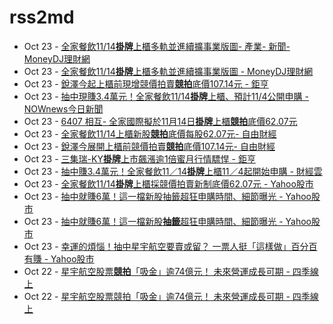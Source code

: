 # rss2md

<!-- rss start -->
- Oct 23 - [全家餐飲11/14<b>掛牌</b>上櫃多軌並進續擴事業版圖- 產業- 新聞- MoneyDJ理財網](https://www.google.com/url?rct=j&sa=t&url=https://www.moneydj.com/kmdj/news/newsviewer.aspx%3Fa%3Dfbe0b1b2-9ec4-4600-8a00-ea5a97a4afda%26c%3DMB07&ct=ga&cd=CAIyIGMyMDFhNDU4NzAzY2ViODg6Y29tLnR3OnpoLVRXOlRX&usg=AOvVaw10pSv1oBlYKRCcprLWPgmP)
- Oct 23 - [全家餐飲11/14<b>掛牌</b>上櫃多軌並進續擴事業版圖 - MoneyDJ理財網](https://www.google.com/url?rct=j&sa=t&url=https://www.moneydj.com/kmdj/news/newsviewer.aspx%3Fa%3Dfbe0b1b2-9ec4-4600-8a00-ea5a97a4afda&ct=ga&cd=CAIyIGMyMDFhNDU4NzAzY2ViODg6Y29tLnR3OnpoLVRXOlRX&usg=AOvVaw0SiwnjNVugJaawDcwSW9US)
- Oct 23 - [銳澤今起上櫃前現增競價拍賣<b>競拍</b>底價107.14元 - 鉅亨](https://www.google.com/url?rct=j&sa=t&url=https://news.cnyes.com/news/id/5750392&ct=ga&cd=CAIyIGMyMDFhNDU4NzAzY2ViODg6Y29tLnR3OnpoLVRXOlRX&usg=AOvVaw2Bscwa2XzzQApbiiXHn1u6)
- Oct 23 - [抽中現賺3.4萬元！全家餐飲11/14<b>掛牌</b>上櫃、預計11/4公開申購 - NOWnews今日新聞](https://www.google.com/url?rct=j&sa=t&url=https://www.nownews.com/news/6561433&ct=ga&cd=CAIyIGMyMDFhNDU4NzAzY2ViODg6Y29tLnR3OnpoLVRXOlRX&usg=AOvVaw0icgI_pfuyPG7tzEC1eYn2)
- Oct 23 - [6407 相互- 全家國際擬於11月14日<b>掛牌</b>上櫃<b>競拍</b>底價62.07元](https://www.google.com/url?rct=j&sa=t&url=https://www.cmoney.tw/forum/article/165834569&ct=ga&cd=CAIyIGMyMDFhNDU4NzAzY2ViODg6Y29tLnR3OnpoLVRXOlRX&usg=AOvVaw1nrMy_C6cW6D8SbRRa-fIC)
- Oct 23 - [全家餐飲11/14上櫃新股<b>競拍</b>底價每股62.07元- 自由財經](https://www.google.com/url?rct=j&sa=t&url=https://ec.ltn.com.tw/article/breakingnews/4839752&ct=ga&cd=CAIyIGMyMDFhNDU4NzAzY2ViODg6Y29tLnR3OnpoLVRXOlRX&usg=AOvVaw0kEBWkhgGBMnVbVy-Um-4f)
- Oct 23 - [銳澤今展開上櫃前競價拍賣<b>競拍</b>底價107.14元- 自由財經](https://www.google.com/url?rct=j&sa=t&url=https://ec.ltn.com.tw/article/breakingnews/4839225&ct=ga&cd=CAIyIGMyMDFhNDU4NzAzY2ViODg6Y29tLnR3OnpoLVRXOlRX&usg=AOvVaw3HmP5Ss2jNNHgYPh3Hyn9F)
- Oct 23 - [三集瑞-KY<b>掛牌</b>上市飆漲逾1倍蜜月行情驃悍 - 鉅亨](https://www.google.com/url?rct=j&sa=t&url=https://news.cnyes.com/news/id/5750427&ct=ga&cd=CAIyIGMyMDFhNDU4NzAzY2ViODg6Y29tLnR3OnpoLVRXOlRX&usg=AOvVaw28uTU2Z8o8k8lCAouaP7vL)
- Oct 23 - [抽中賺3.4萬元！全家餐飲11／14<b>掛牌</b>上櫃11／4起開始申購 - 財經雲](https://www.google.com/url?rct=j&sa=t&url=https://finance.ettoday.net/news/2840747&ct=ga&cd=CAIyIGMyMDFhNDU4NzAzY2ViODg6Y29tLnR3OnpoLVRXOlRX&usg=AOvVaw1yQwlHHHl6GGn7CoivJLL1)
- Oct 23 - [全家餐飲11/14<b>掛牌</b>上櫃採競價拍賣新制底價62.07元 - Yahoo股市](https://www.google.com/url?rct=j&sa=t&url=https://tw.stock.yahoo.com/news/%25E5%2585%25A8%25E5%25AE%25B6%25E9%25A4%2590%25E9%25A3%25B21114%25E6%258E%259B%25E7%2589%258C%25E4%25B8%258A%25E6%25AB%2583-%25E6%258E%25A1%25E7%25AB%25B6%25E5%2583%25B9%25E6%258B%258D%25E8%25B3%25A3%25E6%2596%25B0%25E5%2588%25B6-%25E5%25BA%2595%25E5%2583%25B96207%25E5%2585%2583-073306809.html&ct=ga&cd=CAIyIGMyMDFhNDU4NzAzY2ViODg6Y29tLnR3OnpoLVRXOlRX&usg=AOvVaw0zpxraEypyhzPGNjxlJAjj)
- Oct 23 - [抽中就賺6萬！這一檔新股抽籤超狂申購時間、細節曝光 - Yahoo股市](https://www.google.com/url?rct=j&sa=t&url=https://tw.stock.yahoo.com/news/%25E6%258A%25BD%25E4%25B8%25AD%25E5%25B0%25B1%25E8%25B3%25BA6%25E8%2590%25AC-%25E9%2580%2599-%25E6%25AA%2594%25E6%2596%25B0%25E8%2582%25A1%25E6%258A%25BD%25E7%25B1%25A4%25E8%25B6%2585%25E7%258B%2582-%25E7%2594%25B3%25E8%25B3%25BC%25E6%2599%2582%25E9%2596%2593-%25E7%25B4%25B0%25E7%25AF%2580%25E6%259B%259D%25E5%2585%2589-034454213.html&ct=ga&cd=CAIyIGMyMDFhNDU4NzAzY2ViODg6Y29tLnR3OnpoLVRXOlRX&usg=AOvVaw1AhPvMgDfDdo1lngT_Saut)
- Oct 23 - [抽中就賺6萬！這一檔新股<b>抽籤</b>超狂申購時間、細節曝光 - Yahoo股市](https://www.google.com/url?rct=j&sa=t&url=https://tw.stock.yahoo.com/news/%25E6%258A%25BD%25E4%25B8%25AD%25E5%25B0%25B1%25E8%25B3%25BA6%25E8%2590%25AC-%25E9%2580%2599-%25E6%25AA%2594%25E6%2596%25B0%25E8%2582%25A1%25E6%258A%25BD%25E7%25B1%25A4%25E8%25B6%2585%25E7%258B%2582-%25E7%2594%25B3%25E8%25B3%25BC%25E6%2599%2582%25E9%2596%2593-%25E7%25B4%25B0%25E7%25AF%2580%25E6%259B%259D%25E5%2585%2589-034454213.html&ct=ga&cd=CAIyIDAyOWU0YTc5M2ViOGJkZDQ6Y29tLnR3OnpoLVRXOlRX&usg=AOvVaw1AhPvMgDfDdo1lngT_Saut)
- Oct 23 - [幸運的煩惱！抽中星宇航空要賣或留？ 一票人挺「這樣做」百分百有賺 - Yahoo股市](https://www.google.com/url?rct=j&sa=t&url=https://tw.stock.yahoo.com/news/%25E5%25B9%25B8%25E9%2581%258B%25E7%259A%2584%25E7%2585%25A9%25E6%2583%25B1-%25E6%258A%25BD%25E4%25B8%25AD%25E6%2598%259F%25E5%25AE%2587%25E8%2588%25AA%25E7%25A9%25BA%25E8%25A6%2581%25E8%25B3%25A3%25E6%2588%2596%25E7%2595%2599-%25E7%25A5%25A8%25E4%25BA%25BA%25E6%258C%25BA-%25E9%2580%2599%25E6%25A8%25A3%25E5%2581%259A-%25E7%2599%25BE%25E5%2588%2586%25E7%2599%25BE%25E6%259C%2589%25E8%25B3%25BA-004500100.html&ct=ga&cd=CAIyIDAyOWU0YTc5M2ViOGJkZDQ6Y29tLnR3OnpoLVRXOlRX&usg=AOvVaw2nQ8mJWgQONULGsU4peFR_)
- Oct 22 - [星宇航空股票<b>競拍</b>「吸金」逾74億元！ 未來營運成長可期 - 四季線上](https://www.google.com/url?rct=j&sa=t&url=https://www.4gtv.tv/article/2024102102000019&ct=ga&cd=CAIyIGMyMDFhNDU4NzAzY2ViODg6Y29tLnR3OnpoLVRXOlRX&usg=AOvVaw3A7j7jNDG_idHqFOzAhXRS)
- Oct 22 - [星宇航空股票競拍「吸金」逾74億元！ 未來營運成長可期 - 四季線上](https://www.google.com/url?rct=j&sa=t&url=https://www.4gtv.tv/article/2024102102000019&ct=ga&cd=CAIyIDAyOWU0YTc5M2ViOGJkZDQ6Y29tLnR3OnpoLVRXOlRX&usg=AOvVaw3A7j7jNDG_idHqFOzAhXRS)
<!-- rss end -->
